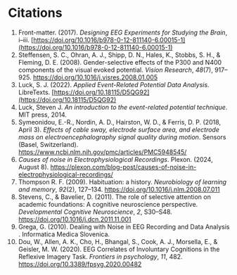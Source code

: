 # Citations

1. Front-matter. (2017). *Designing EEG Experiments for Studying the Brain*, i–iii. [https://doi.org/10.1016/b978-0-12-811140-6.00015-1](https://doi.org/10.1016/b978-0-12-811140-6.00015-1)
2. Steffensen, S. C., Ohran, A. J., Shipp, D. N., Hales, K., Stobbs, S. H., & Fleming, D. E. (2008). Gender-selective effects of the P300 and N400 components of the visual evoked potential. *Vision Research*, *48*(7), 917–925. https://doi.org/10.1016/j.visres.2008.01.005
3. Luck, S. J. (2022). *Applied Event-Related Potential Data Analysis*. LibreTexts. [https://doi.org/10.18115/D5QG92](https://doi.org/10.18115/D5QG92)
4. Luck, Steven J. *An introduction to the event-related potential technique*. MIT press, 2014.
5. Symeonidou, E.-R., Nordin, A. D., Hairston, W. D., & Ferris, D. P. (2018, April 3). *Effects of cable sway, electrode surface area, and electrode mass on electroencephalography signal quality during motion*. Sensors (Basel, Switzerland). https://www.ncbi.nlm.nih.gov/pmc/articles/PMC5948545/ 
6. *Causes of noise in Electrophysiological Recordings*. Plexon. (2024, August 8). https://plexon.com/blog-post/causes-of-noise-in-electrophysiological-recordings/ 
7. Thompson R. F. (2009). Habituation: a history. *Neurobiology of learning and memory*, *92*(2), 127–134. https://doi.org/10.1016/j.nlm.2008.07.011
8. Stevens, C., & Bavelier, D. (2011). The role of selective attention on academic foundations: A cognitive neuroscience perspective. *Developmental Cognitive Neuroscience*, *2*, S30–S48. https://doi.org/10.1016/j.dcn.2011.11.001
9. Grega, G. (2010). Dealing with Noise in EEG Recording and Data Analysis . Informatica Medica Slovenica. 
10. Dou, W., Allen, A. K., Cho, H., Bhangal, S., Cook, A. J., Morsella, E., & Geisler, M. W. (2020). EEG Correlates of Involuntary Cognitions in the Reflexive Imagery Task. *Frontiers in psychology*, *11*, 482. https://doi.org/10.3389/fpsyg.2020.00482
